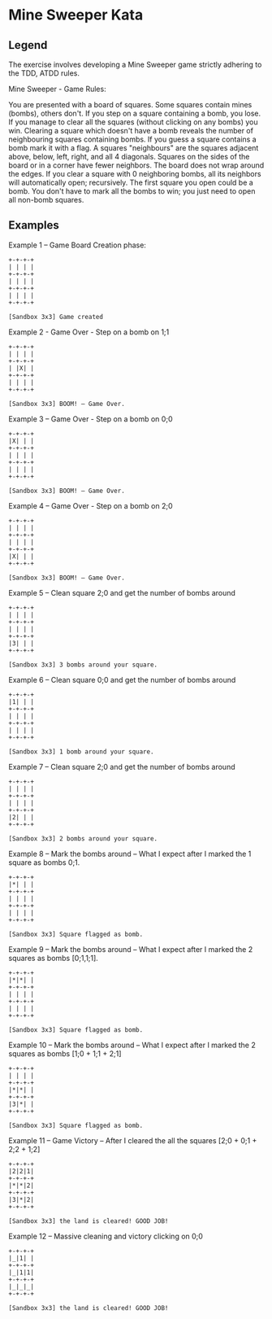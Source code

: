 # Mine Sweeper Kata

## Legend

The exercise involves developing a Mine Sweeper game strictly adhering to the TDD, ATDD rules.

Mine Sweeper - Game Rules:

You are presented with a board of squares. Some squares contain mines (bombs), others don't. If you step on a square containing a bomb, you lose. If you manage to clear all the squares (without clicking on any bombs) you win.
Clearing a square which doesn't have a bomb reveals the number of neighbouring squares containing bombs. If you guess a square contains a bomb mark it with a flag.
A squares "neighbours" are the squares adjacent above, below, left, right, and all 4 diagonals. Squares on the sides of the board or in a corner have fewer neighbors. The board does not wrap around the edges. If you clear a square with 0 neighboring bombs, all its neighbors will automatically open; recursively.
The first square you open could be a bomb.
You don't have to mark all the bombs to win; you just need to open all non-bomb squares.

## Examples

Example 1 – Game Board Creation phase:

```
+-+-+-+
| | | |
+-+-+-+
| | | |
+-+-+-+
| | | |
+-+-+-+

[Sandbox 3x3] Game created
```

Example 2 - Game Over - Step on a bomb on 1;1

```
+-+-+-+
| | | |
+-+-+-+
| |X| |
+-+-+-+
| | | |
+-+-+-+

[Sandbox 3x3] BOOM! – Game Over.
```

Example 3 – Game Over - Step on a bomb on 0;0

```
+-+-+-+
|X| | |
+-+-+-+
| | | |
+-+-+-+
| | | |
+-+-+-+

[Sandbox 3x3] BOOM! – Game Over.
```

Example 4 – Game Over - Step on a bomb on 2;0

```
+-+-+-+
| | | |
+-+-+-+
| | | |
+-+-+-+
|X| | |
+-+-+-+

[Sandbox 3x3] BOOM! – Game Over.
```

Example 5 – Clean square 2;0 and get the number of bombs around

```
+-+-+-+
| | | |
+-+-+-+
| | | |
+-+-+-+
|3| | |
+-+-+-+

[Sandbox 3x3] 3 bombs around your square.
```

Example 6 – Clean square 0;0 and get the number of bombs around

```
+-+-+-+
|1| | |
+-+-+-+
| | | |
+-+-+-+
| | | |
+-+-+-+

[Sandbox 3x3] 1 bomb around your square.
```

Example 7 – Clean square 2;0 and get the number of bombs around

```
+-+-+-+
| | | |
+-+-+-+
| | | |
+-+-+-+
|2| | |
+-+-+-+

[Sandbox 3x3] 2 bombs around your square.
```

Example 8 – Mark the bombs around – What I expect after I marked the 1 square as bombs 0;1.

```
+-+-+-+
|*| | |
+-+-+-+
| | | |
+-+-+-+
| | | |
+-+-+-+

[Sandbox 3x3] Square flagged as bomb.
```

Example 9 – Mark the bombs around – What I expect after I marked the 2 squares as bombs [0;1,1;1].

```
+-+-+-+
|*|*| |
+-+-+-+
| | | |
+-+-+-+
| | | |
+-+-+-+

[Sandbox 3x3] Square flagged as bomb.
```

Example 10 – Mark the bombs around – What I expect after I marked the 2 squares as bombs [1;0 + 1;1 + 2;1]

```
+-+-+-+
| | | |
+-+-+-+
|*|*| |
+-+-+-+
|3|*| |
+-+-+-+

[Sandbox 3x3] Square flagged as bomb.
```

Example 11 – Game Victory – After I cleared the all the squares [2;0 + 0;1 + 2;2 + 1;2]

```
+-+-+-+
|2|2|1|
+-+-+-+
|*|*|2|
+-+-+-+
|3|*|2|
+-+-+-+

[Sandbox 3x3] the land is cleared! GOOD JOB!
```

Example 12 – Massive cleaning and victory clicking on 0;0

```
+-+-+-+
|_|1| |
+-+-+-+
|_|1|1|
+-+-+-+
|_|_|_|
+-+-+-+

[Sandbox 3x3] the land is cleared! GOOD JOB!
```
